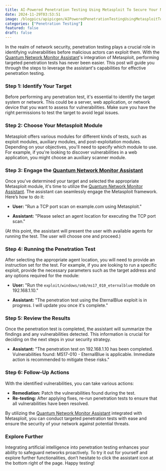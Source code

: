 ```yaml
---
title: AI-Powered Penetration Testing Using Metasploit To Secure Your Network
date: 2024-11-29T03:53:51
image: /blogpics/apipicgen/AIPoweredPenetrationTestingUsingMetasploitToSecureYourNetwork-PVZT4L6TTV.jpg
categories: ["Penetration Testing"]
featured: false
draft: false
---
```

In the realm of network security, penetration testing plays a crucial role in identifying vulnerabilities before malicious actors can exploit them. With the [Quantum Network Monitor Assistant](https://readyforquantum.com/?assistant=open)'s integration of Metasploit, performing targeted penetration tests has never been easier. This post will guide you through the steps to leverage the assistant's capabilities for effective penetration testing.

### Step 1: Identify Your Target

Before performing any penetration test, it's essential to identify the target system or network. This could be a server, web application, or network device that you want to assess for vulnerabilities. Make sure you have the right permissions to test the target to avoid legal issues.

### Step 2: Choose Your Metasploit Module

Metasploit offers various modules for different kinds of tests, such as exploit modules, auxiliary modules, and post-exploitation modules. Depending on your objectives, you'll need to specify which module to use. For example, if you're looking to discover vulnerabilities in a web application, you might choose an auxiliary scanner module.

### Step 3: Engage the [Quantum Network Monitor Assistant](https://readyforquantum.com/?assistant=open)

Once you've determined your target and selected the appropriate Metasploit module, it's time to utilize the [Quantum Network Monitor Assistant](https://readyforquantum.com/?assistant=open). The assistant can seamlessly engage the Metasploit framework. Here’s how to do it:

- **User:** "Run a TCP port scan on example.com using Metasploit."

- **Assistant:** "Please select an agent location for executing the TCP port scan."

(At this point, the assistant will present the user with available agents for running the test. The user will choose one and proceed.)

### Step 4: Running the Penetration Test

After selecting the appropriate agent location, you will need to provide an instruction set for the test. For example, if you are looking to run a specific exploit, provide the necessary parameters such as the target address and any options required for the module:

- **User:** "Run the `exploit/windows/smb/ms17_010_eternalblue` module on 192.168.1.10."

- **Assistant:** "The penetration test using the EternalBlue exploit is in progress. I will update you once it's complete."

### Step 5: Review the Results

Once the penetration test is completed, the assistant will summarize the findings and any vulnerabilities detected. This information is crucial for deciding on the next steps in your security strategy.

- **Assistant:** "The penetration test on 192.168.1.10 has been completed. Vulnerabilities found: MS17-010 - EternalBlue is applicable. Immediate action is recommended to mitigate these risks."

### Step 6: Follow-Up Actions

With the identified vulnerabilities, you can take various actions:
- **Remediation:** Patch the vulnerabilities found during the test.
- **Re-testing:** After applying fixes, re-run penetration tests to ensure that all vulnerabilities have been resolved.

By utilizing the [Quantum Network Monitor Assistant](https://readyforquantum.com/?assistant=open) integrated with Metasploit, you can conduct targeted penetration tests with ease and ensure the security of your network against potential threats.

### Explore Further

Integrating artificial intelligence into penetration testing enhances your ability to safeguard networks proactively. To try it out for yourself and explore further functionalities, don’t hesitate to click the assistant icon at the bottom right of the page. Happy testing!